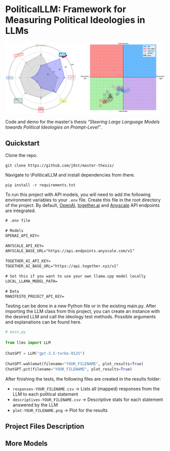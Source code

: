 # PoliticalLLM: Framework for Measuring Political Ideologies in LLMs
<p align="center">
  <img src="img/example_tests.png" alt="Wahl-O-Mat and PCT example" width="700"/>
</p>

Code and demo for the master's thesis _“Steering Large Language Models towards Political Ideologies on Prompt-Level”_.

## Quickstart
Clone the repo.

`git clone https://github.com/j0st/master-thesis/`

Navigate to \PoliticalLLM and install dependencies from there.

`pip install -r requirements.txt`

To run this project with API models, you will need to add the following environment variables to your `.env` file. Create this file in the root directory of the project. By default, [OpenAI](https://openai.com/blog/openai-api), [together.ai](https://www.together.ai/products#inference) and [Anyscale](https://www.anyscale.com/endpoints) API endpoints are integrated.
```plaintext
# .env file

# Models
OPENAI_API_KEY=

ANYSCALE_API_KEY=
ANYSCALE_BASE_URL="https://api.endpoints.anyscale.com/v1"

TOGETHER_AI_API_KEY=
TOGETHER_AI_BASE_URL="https://api.together.xyz/v1"

# Set this if you want to use your own llama.cpp model locally
LOCAL_LLAMA_MODEL_PATH=

# Data
MANIFESTO_PROJECT_API_KEY=
```

Testing can be done in a new Python file or in the existing main.py. After importing the LLM class from this project, you can create an instance with the desired LLM and call the ideology test methods. Possible arguments and explanations can be found here.
```python
# main.py

from llms import LLM

ChatGPT = LLM("gpt-3.5-turbo-0125")

ChatGPT.wahlomat(filename="YOUR_FILENAME", plot_results=True)
ChatGPT.pct(filename="YOUR_FILENAME", plot_results=True)
```

After finishing the tests, the following files are created in the results folder:

* `responses-YOUR_FILENAME.csv` -> Lists all (mapped) responses from the LLM to each political statement
* `descriptives-YOUR_FILENAME.csv` -> Descriptive stats for each statement answered by the LLM
* `plot-YOUR_FILENAME.png` -> Plot for the results

## Project Files Description

## More Models
